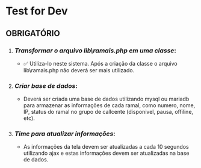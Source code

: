 # Test for Dev

## OBRIGATÓRIO

 1.  ### *Transformar o arquivo lib\ramais.php em uma classe*:
     * ✅ Utiliza-lo neste sistema. Após a criação da classe o arquivo lib\ramais.php não deverá ser mais utilizado.
2.  ### *Criar base de dados*:
     * Deverá ser criada uma base de dados utilizando mysql ou mariadb para armazenar as informações de cada ramal, como numero, nome, IP,  status do ramal no grupo de callcente (disponivel, pausa, offiline, etc).
3.  ### *Time para atualizar informações*:
     * As informações da tela devem ser atualizadas a cada 10 segundos utilizando ajax e estas informações devem ser atualizadas na base de dados.
